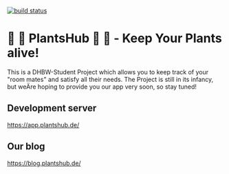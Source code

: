 [![build status](https://github.com/qt1337/PlantsHub/workflows/Build/badge.svg)](https://github.com/qt1337/PlantsHub/actions?query=branch%3Amaster)
# 🌱 🌻 PlantsHub 🌻 🌱 - Keep Your Plants alive!

This is a DHBW-Student Project which allows you to keep track of your "room mates" and satisfy all their needs.
The Project is still in its infancy, but weÄre hoping to provide you our app very soon, so stay tuned!

## Development server

https://app.plantshub.de/

## Our blog

https://blog.plantshub.de/

